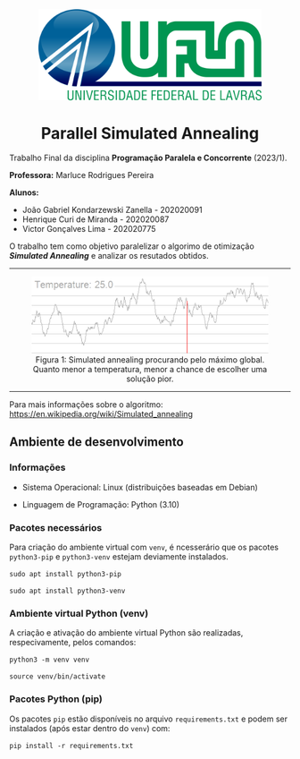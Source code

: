 <center>

<img src="./figs/UFLA.png" width=400>

# Parallel Simulated Annealing

</center>

Trabalho Final da disciplina **Programação Paralela e Concorrente** (2023/1).

**Professora:** Marluce Rodrigues Pereira

**Alunos:**

- João Gabriel Kondarzewski Zanella - 202020091
- Henrique Curi de Miranda - 202020087
- Victor Gonçalves Lima - 202020775

O trabalho tem como objetivo paralelizar o algorimo de otimização ***Simulated Annealing*** e analizar os resutados obtidos.

---

<center>
<figure id="fig1">
  <img src="./figs/Hill_Climbing_with_Simulated_Annealing.gif">
  <figcaption>Figura 1: Simulated annealing procurando pelo máximo global. Quanto menor a temperatura, menor a chance de escolher uma solução pior.</figcaption>
</figure>
</center>

---

Para mais informações sobre o algoritmo: https://en.wikipedia.org/wiki/Simulated_annealing

## Ambiente de desenvolvimento

### Informações

- Sistema Operacional: Linux (distribuições baseadas em Debian)

- Linguagem de Programação: Python (3.10)

### Pacotes necessários

Para criação do ambiente virtual com `venv`, é ncesserário que os pacotes `python3-pip` e `python3-venv` estejam deviamente instalados.

    sudo apt install python3-pip

<p></p>

    sudo apt install python3-venv


### Ambiente virtual Python (venv)

A criação e ativação do ambiente virtual Python são realizadas, respecivamente, pelos comandos:

    python3 -m venv venv

<p></p>

    source venv/bin/activate

### Pacotes Python (pip)

Os pacotes `pip` estão disponíveis no arquivo `requirements.txt` e podem ser instalados (após estar dentro do `venv`) com:

    pip install -r requirements.txt